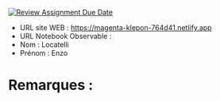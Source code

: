 [![Review Assignment Due Date](https://classroom.github.com/assets/deadline-readme-button-22041afd0340ce965d47ae6ef1cefeee28c7c493a6346c4f15d667ab976d596c.svg)](https://classroom.github.com/a/gSiCmYxP)
- URL site WEB : https://magenta-klepon-764d41.netlify.app
- URL Notebook Observable :
- Nom : Locatelli
- Prénom : Enzo 

# Remarques :
